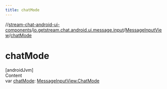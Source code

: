 ```yaml
---
title: chatMode
---
```

//[stream-chat-android-ui-components](../../../index.md)/[io.getstream.chat.android.ui.message.input](../index.md)/[MessageInputView](index.md)/[chatMode](chatMode.md)



# chatMode  
[androidJvm]  
Content  
var [chatMode](chatMode.md): [MessageInputView.ChatMode](ChatMode/index.md)  




